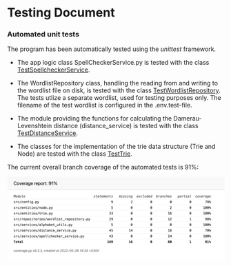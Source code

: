 # Testing Document

### Automated unit tests

The program has been automatically tested using the _unittest_ framework.

- The app logic class SpellCheckerService.py is tested with the class [TestSpellcheckerService](../src/tests/spellchecker_service_test.py).

- The WordlistRepository class, handling the reading from and writing to the wordlist file on disk, is tested with the class [TestWordlistRepository](../src/tests/wordlist_repository_test.py). The tests utlize a separate wordlist, used for testing purposes only. The filename of the test wordlist is configured in the .env.test-file.

- The module providing the functions for calculating the Damerau-Levenshtein distance (distance_service) is tested with the class [TestDistanceService](../src/tests/distance_service_test.py).

- The classes for the implementation of the trie data structure (Trie and Node) are tested with the class [TestTrie](../src/tests/trie_test.py).

The current overall branch coverage of the automated tests is 91%:

![Picture of coverage report](./images/coverage-report_280522.png)
